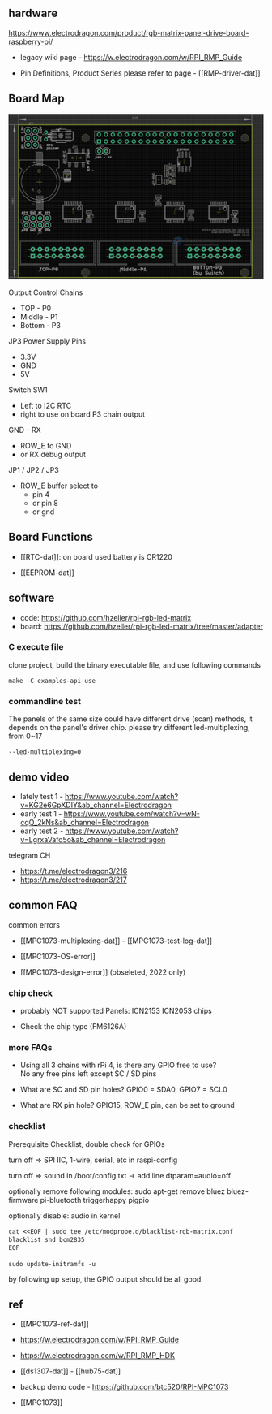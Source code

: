 
## hardware

https://www.electrodragon.com/product/rgb-matrix-panel-drive-board-raspberry-pi/

- legacy wiki page - https://w.electrodragon.com/w/RPI_RMP_Guide

- Pin Definitions, Product Series please refer to page - [[RMP-driver-dat]]

## Board Map 

![](2023-11-06-17-41-05.png)

Output Control Chains 
- TOP - P0
- Middle - P1
- Bottom - P3

JP3 Power Supply Pins 
- 3.3V
- GND
- 5V

Switch SW1 
- Left to I2C RTC 
- right to use on board P3 chain output 

GND - RX
- ROW_E to GND
- or RX debug output 

JP1 / JP2 / JP3 
- ROW_E buffer select to 
  - pin 4 
  - or pin 8 
  - or gnd 



## Board Functions 

- [[RTC-dat]]: on board used battery is CR1220

- [[EEPROM-dat]]


## software 

- code: https://github.com/hzeller/rpi-rgb-led-matrix
- board: https://github.com/hzeller/rpi-rgb-led-matrix/tree/master/adapter

### C execute file 

clone project, build the binary executable file, and use following commands 

    make -C examples-api-use

### commandline test 

The panels of the same size could have different drive (scan) methods, it depends on the panel's driver chip. please try different led-multiplexing, from 0~17

    --led-multiplexing=0


## demo video 

- lately test 1 - https://www.youtube.com/watch?v=KG2e6GpXDIY&ab_channel=Electrodragon
- early test 1 - https://www.youtube.com/watch?v=wN-cqQ_2kNs&ab_channel=Electrodragon
- early test 2 - https://www.youtube.com/watch?v=LgrxaVafo5o&ab_channel=Electrodragon

telegram CH 
- https://t.me/electrodragon3/216
- https://t.me/electrodragon3/217


## common FAQ 

common errors 

- [[MPC1073-multiplexing-dat]] - [[MPC1073-test-log-dat]] 

- [[MPC1073-OS-error]] 

- [[MPC1073-design-error]] (obseleted, 2022 only)


### chip check

- probably NOT supported Panels: ICN2153 ICN2053 chips

- Check the chip type (FM6126A)

### more FAQs 

* Using all 3 chains with rPi 4, is there any GPIO free to use?  
No any free pins left except SC / SD pins 

* What are SC and SD pin holes? 
GPIO0 = SDA0, GPIO7 = SCL0

* What are RX pin hole? 
GPIO15, ROW_E pin, can be set to ground


### checklist 

Prerequisite Checklist, double check for GPIOs

turn off => SPI IIC, 1-wire, serial, etc in raspi-config

turn off => sound in /boot/config.txt -> add line dtparam=audio=off

optionally remove following modules: sudo apt-get remove bluez bluez-firmware pi-bluetooth triggerhappy pigpio

optionally disable: audio in kernel 

    cat <<EOF | sudo tee /etc/modprobe.d/blacklist-rgb-matrix.conf
    blacklist snd_bcm2835
    EOF

    sudo update-initramfs -u

by following up setup, the GPIO output should be all good



## ref 

- [[MPC1073-ref-dat]]

- https://w.electrodragon.com/w/RPI_RMP_Guide
- https://w.electrodragon.com/w/RPI_RMP_HDK

- [[ds1307-dat]] - [[hub75-dat]]

- backup demo code - https://github.com/btc520/RPI-MPC1073

- [[MPC1073]]


